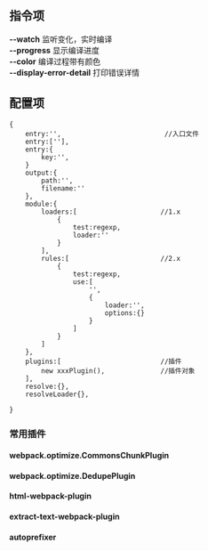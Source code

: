 ## 指令项
**--watch** 监听变化，实时编译  
**--progress** 显示编译进度  
**--color** 编译过程带有颜色  
**--display-error-detail** 打印错误详情

## 配置项
    {
        entry:'',                          //入口文件
        entry:[''],
        entry:{
            key:'',
        }
        output:{
            path:'',
            filename:''
        },
        module:{
            loaders:[                     //1.x
                {
                    test:regexp,
                    loader:''
                }
            ],
            rules:[                       //2.x
                {
                    test:regexp,
                    use:[
                        '',
                        {
                            loader:'',
                            options:{}
                        }
                    ]
                }
            ]
        },
        plugins:[                         //插件
            new xxxPlugin(),              //插件对象
        ],
        resolve:{},
        resolveLoader{},
        
    }
### 常用插件
#### webpack.optimize.CommonsChunkPlugin
#### webpack.optimize.DedupePlugin
#### html-webpack-plugin
#### extract-text-webpack-plugin
#### autoprefixer